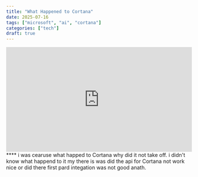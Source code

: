 ```yaml
---
title: "What Happened to Cortana"
date: 2025-07-16
tags: ["microsoft", "ai", "cortana"]
categories: ["tech"]
draft: true
---
```


<div style="position:relative; padding-bottom:56.25%; height:0; overflow:hidden;">
  <iframe src="https://www.youtube.com/embed/VIDEO_ID"
      style="position:absolute; top:0; left:0; width:100%; height:100%; border:0;"
      allowfullscreen>
  </iframe>
</div>
****
i was cearuse what happed to Cortana why did it not take off. i didn't know what happend to it my there is was did the api for Cortana not work nice or did there first pard integation was not good anath.
